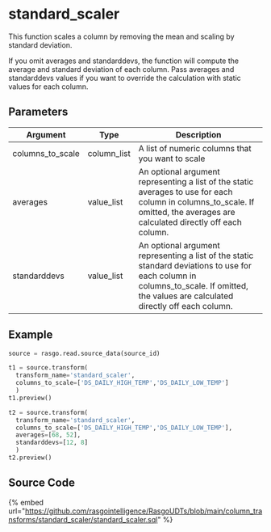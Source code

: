 

# standard_scaler

This function scales a column by removing the mean and scaling by standard deviation.

If you omit averages and standarddevs, the function will compute the average and standard deviation of each column. Pass averages and standarddevs values if you want to override the calculation with static values for each column.


## Parameters

|     Argument     |    Type     |                                                                                      Description                                                                                       |
| ---------------- | ----------- | -------------------------------------------------------------------------------------------------------------------------------------------------------------------------------------- |
| columns_to_scale | column_list | A list of numeric columns that you want to scale                                                                                                                                       |
| averages         | value_list  | An optional argument representing a list of the static averages to use for each column in columns_to_scale. If omitted, the averages are calculated directly off each column.          |
| standarddevs     | value_list  | An optional argument representing a list of the static standard deviations to use for each column in columns_to_scale. If omitted, the values are calculated directly off each column. |


## Example

```python
source = rasgo.read.source_data(source_id)

t1 = source.transform(
  transform_name='standard_scaler',
  columns_to_scale=['DS_DAILY_HIGH_TEMP','DS_DAILY_LOW_TEMP']
  )
t1.preview() 

t2 = source.transform(
  transform_name='standard_scaler',
  columns_to_scale=['DS_DAILY_HIGH_TEMP','DS_DAILY_LOW_TEMP'],
  averages=[68, 52],
  standarddevs=[12, 8]
  )
t2.preview()

```

## Source Code

{% embed url="https://github.com/rasgointelligence/RasgoUDTs/blob/main/column_transforms/standard_scaler/standard_scaler.sql" %}

